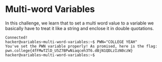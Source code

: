 # Multi-word Variables
In this challenge, we learn that to set a multi word value to a variable we basically have to treat it like a string and enclose it in double quotations.
```
Connected!
hacker@variables~multi-word-variables:~$ PWN="COLLEGE YEAH"
You've set the PWN variable properly! As promised, here is the flag:
pwn.college{4fFMwTZlD_U5Z7BPwNiaqceh3T6.dBjN1QDLzIzN0czW}
hacker@variables~multi-word-variables:~$
```
